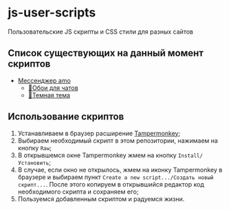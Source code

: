 # js-user-scripts
Пользовательские JS скрипты и CSS стили для разных сайтов

## Список существующих на данный момент скриптов
- [Мессенджер amo](https://amo.tm/)
  - [:sunrise:Обои для чатов](https://github.com/dnklhtbgn/js-user-scripts/blob/master/scripts/amo/chats_wallpaper.user.js)
  - [:new_moon_with_face:Темная тема](https://github.com/dnklhtbgn/js-user-scripts/blob/master/scripts/amo/dark_mode.user.js)

## Использование скриптов
1. Устанавливаем в браузер расширение [Tampermonkey](https://www.tampermonkey.net/);
2. Выбираем необходимый скрипт в этом репозитории, нажимаем на кнопку `Raw`;
3. В открывшемся окне Tampermonkey жмем на кнопку `Install/Установить`;
4. В случае, если окно не открылось, жмем на иконку Tampermonkey в браузере и выбираем пункт `Create a new script.../Создать новый скрипт...`.
   После этого копируем в открывшийся редактор код необходимого скрипта и сохраняем его;
5. Пользуемся добавленным скриптом и радуемся жизни.

